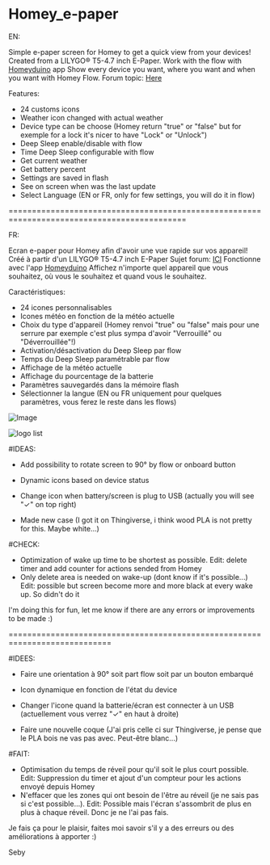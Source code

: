 # Homey_e-paper
EN:

Simple e-paper screen for Homey to get a quick view from your devices!
Created from a LILYGO® T5-4.7 inch E-Paper. 
Work with the flow with [Homeyduino]( https://homey.app/fr-fr/app/com.athom.homeyduino/Homeyduino/ ) app
Show every device you want, where you want and when you want with Homey Flow.
Forum topic: [Here](https://community.homey.app/t/homeyduino-e-paper-pour-homey/74193)

Features:
- 24 customs icons
- Weather icon changed with actual weather
- Device type can be choose (Homey return "true" or "false" but for exemple for a lock it's nicer to have "Lock" or "Unlock")
- Deep Sleep enable/disable with flow
- Time Deep Sleep configurable with flow
- Get current weather
- Get battery percent
- Settings are saved in flash
- See on screen when was the last update 
- Select Language (EN or FR, only for few settings, you will do it in flow)



============================================================================================

FR:

Ecran e-paper pour Homey afin d'avoir une vue rapide sur vos appareil!
Créé à partir d'un LILYGO® T5-4.7 inch E-Paper
Sujet forum: [ICI](https://community.homey.app/t/homeyduino-e-paper-pour-homey/74193)
Fonctionne avec l'app  [Homeyduino](https://homey.app/fr-fr/app/com.athom.homeyduino/Homeyduino/)
Affichez n'importe quel appareil que vous souhaitez, où vous le souhaitez et quand vous le souhaitez.

Caractéristiques:
- 24 icones personnalisables
- Icones météo en fonction de la météo actuelle
- Choix du type d'appareil (Homey renvoi "true" ou "false" mais pour une serrure par exemple c'est plus sympa d'avoir "Verrouillé" ou "Déverrouillée"!)
- Activation/désactivation du Deep Sleep par flow
- Temps du Deep Sleep paramétrable par flow
- Affichage de la météo actuelle
- Affichage du pourcentage de la batterie
- Paramètres sauvegardés dans la mémoire flash
- Sélectionner la langue (EN ou FR uniquement pour quelques paramètres, vous ferez le reste dans les flows)

![Image](https://user-images.githubusercontent.com/17813720/209645489-14fa63b7-56f7-42b0-8e54-9e91d8beeb51.jpg)


![logo list](https://user-images.githubusercontent.com/17813720/209653485-fa90ec51-c317-4639-b91f-3d46382e093d.jpg)


#IDEAS:

- Add possibility to rotate screen to 90° by flow or onboard button
- Dynamic icons based on device status
- Change icon when battery/screen is plug to USB (actually you will see "✓" on top right)

- Made new case (I got it on Thingiverse, i think wood PLA is not pretty for this. Maybe white...)

#CHECK:
- Optimization of wake up time to be shortest as possible. Edit: delete timer and add counter for actions sended from Homey
- Only delete area is needed on wake-up (dont know if it's possible...) Edit: possible but screen become more and more black at every wake up. So didn't do it

I'm doing this for fun, let me know if there are any errors or improvements to be made :)

============================================================================
     
#IDEES:

- Faire une orientation à 90° soit part flow soit par un bouton embarqué
- Icon dynamique en fonction de l'état du device
- Changer l'icone quand la batterie/écran est connecter à un USB (actuellement vous verrez "✓" en haut à droite)

- Faire une nouvelle coque (J'ai pris celle ci sur Thingiverse, je pense que le PLA bois ne vas pas avec. Peut-être blanc...)

#FAIT:
- Optimisation du temps de réveil pour qu'il soit le plus court possible. Edit: Suppression du timer et ajout d'un compteur pour les actions envoyé depuis Homey
- N'effacer que les zones qui ont besoin de l'être au réveil (je ne sais pas si c'est possible...). Edit: Possible mais l'écran s'assombrit de plus en plus à chaque réveil. Donc je ne l'ai pas fais.

Je fais ça pour le plaisir, faites moi savoir s'il y a des erreurs ou des améliorations à apporter :)

Seby 

